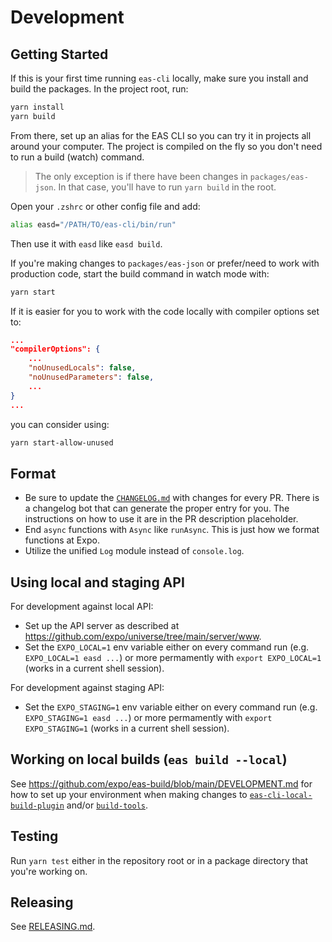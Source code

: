 # Development

## Getting Started

If this is your first time running `eas-cli` locally, make sure you install and build the packages. In the project root, run:

```sh
yarn install
yarn build
```

From there, set up an alias for the EAS CLI so you can try it in projects all around your computer. The project is compiled on the fly so you don't need to run a build (watch) command.

> The only exception is if there have been changes in `packages/eas-json`. In that case, you'll have to run `yarn build` in the root.

Open your `.zshrc` or other config file and add:

```sh
alias easd="/PATH/TO/eas-cli/bin/run"
```

Then use it with `easd` like `easd build`.

If you're making changes to `packages/eas-json` or prefer/need to work with production code, start the build command in watch mode with:

```sh
yarn start
```

If it is easier for you to work with the code locally with compiler options set to:

```json
...
"compilerOptions": {
    ...
    "noUnusedLocals": false,
    "noUnusedParameters": false,
    ...
}
...
```

you can consider using:

```sh
yarn start-allow-unused
```

## Format

- Be sure to update the [`CHANGELOG.md`](./CHANGELOG.md) with changes for every PR. There is a changelog bot that can generate the proper entry for you. The instructions on how to use it are in the PR description placeholder.
- End `async` functions with `Async` like `runAsync`. This is just how we format functions at Expo.
- Utilize the unified `Log` module instead of `console.log`.

## Using local and staging API

For development against local API:

- Set up the API server as described at https://github.com/expo/universe/tree/main/server/www.
- Set the `EXPO_LOCAL=1` env variable either on every command run (e.g. `EXPO_LOCAL=1 easd ...`) or more permamently with `export EXPO_LOCAL=1` (works in a current shell session).

For development against staging API:

- Set the `EXPO_STAGING=1` env variable either on every command run (e.g. `EXPO_STAGING=1 easd ...`) or more permamently with `export EXPO_STAGING=1` (works in a current shell session).

## Working on local builds (`eas build --local`)

See https://github.com/expo/eas-build/blob/main/DEVELOPMENT.md for how to set up your environment when making changes to [`eas-cli-local-build-plugin`](https://github.com/expo/eas-build/tree/main/packages/local-build-plugin) and/or [`build-tools`](https://github.com/expo/eas-build/tree/main/packages/build-tools).

## Testing

Run `yarn test` either in the repository root or in a package directory that you're working on.

## Releasing

See [RELEASING.md](./RELEASING.md).

